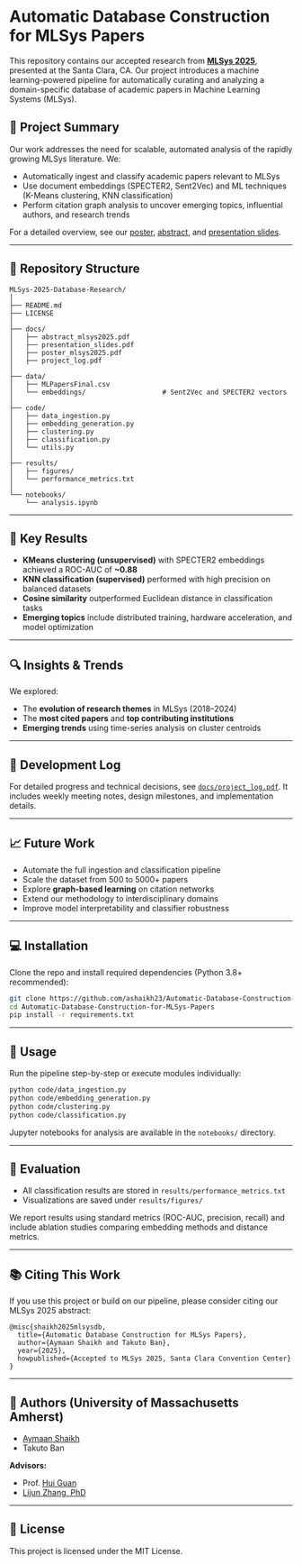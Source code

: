 # Automatic Database Construction for MLSys Papers

This repository contains our accepted research from [**MLSys 2025**](https://mlsys.org/Conferences/2025), presented at the Santa Clara, CA. Our project introduces a machine learning-powered pipeline for automatically curating and analyzing a domain-specific database of academic papers in Machine Learning Systems (MLSys).

## 📄 Project Summary

Our work addresses the need for scalable, automated analysis of the rapidly growing MLSys literature. We:

- Automatically ingest and classify academic papers relevant to MLSys 
- Use document embeddings (SPECTER2, Sent2Vec) and ML techniques (K-Means clustering, KNN classification)
- Perform citation graph analysis to uncover emerging topics, influential authors, and research trends

For a detailed overview, see our [poster](docs/MLSys_Poster_Automatic_Database_Construction_for_MLsys.pdf), [abstract](docs/MLSys%202025%20Accepted%20Abstract%20Automatic%20Database%20Construction%20for%20MLSys%20Papers.pdf), and [presentation slides](docs/presentation_slides.pdf).

---

## 📁 Repository Structure

```
MLSys-2025-Database-Research/
│
├── README.md
├── LICENSE
│
├── docs/
│   ├── abstract_mlsys2025.pdf
│   ├── presentation_slides.pdf
│   ├── poster_mlsys2025.pdf
│   ├── project_log.pdf
│
├── data/
│   ├── MLPapersFinal.csv
│   └── embeddings/                   # Sent2Vec and SPECTER2 vectors
│
├── code/
│   ├── data_ingestion.py
│   ├── embedding_generation.py
│   ├── clustering.py
│   ├── classification.py
│   └── utils.py
│
├── results/
│   ├── figures/
│   └── performance_metrics.txt
│
└── notebooks/
    └── analysis.ipynb
```

---

## 🧠 Key Results

- **KMeans clustering (unsupervised)** with SPECTER2 embeddings achieved a ROC-AUC of **~0.88**
- **KNN classification (supervised)** performed with high precision on balanced datasets
- **Cosine similarity** outperformed Euclidean distance in classification tasks
- **Emerging topics** include distributed training, hardware acceleration, and model optimization

---

## 🔍 Insights & Trends

We explored:
- The **evolution of research themes** in MLSys (2018–2024)
- The **most cited papers** and **top contributing institutions**
- **Emerging trends** using time-series analysis on cluster centroids

---

## 🧾 Development Log

For detailed progress and technical decisions, see [`docs/project_log.pdf`](docs/project_log.pdf). It includes weekly meeting notes, design milestones, and implementation details.

---

## 📈 Future Work

- Automate the full ingestion and classification pipeline
- Scale the dataset from 500 to 5000+ papers
- Explore **graph-based learning** on citation networks
- Extend our methodology to interdisciplinary domains
- Improve model interpretability and classifier robustness

---

## 💻 Installation

Clone the repo and install required dependencies (Python 3.8+ recommended):

```bash
git clone https://github.com/ashaikh23/Automatic-Database-Construction-for-MLSys-Papers.git
cd Automatic-Database-Construction-for-MLSys-Papers
pip install -r requirements.txt
```

---

## 🚀 Usage

Run the pipeline step-by-step or execute modules individually:

```bash
python code/data_ingestion.py
python code/embedding_generation.py
python code/clustering.py
python code/classification.py
```

Jupyter notebooks for analysis are available in the `notebooks/` directory.

---

## 🧪 Evaluation

- All classification results are stored in `results/performance_metrics.txt`
- Visualizations are saved under `results/figures/`

We report results using standard metrics (ROC-AUC, precision, recall) and include ablation studies comparing embedding methods and distance metrics.

---

## 📚 Citing This Work

If you use this project or build on our pipeline, please consider citing our MLSys 2025 abstract:

```
@misc{shaikh2025mlsysdb,
  title={Automatic Database Construction for MLSys Papers},
  author={Aymaan Shaikh and Takuto Ban},
  year={2025},
  howpublished={Accepted to MLSys 2025, Santa Clara Convention Center}
}
```

---

## 👥 Authors (University of Massachusetts Amherst)

- [Aymaan Shaikh](https://ashaikh23.github.io/)
- Takuto Ban

**Advisors:**
- Prof. [Hui Guan](https://guanh01.github.io/)
- [Lijun Zhang, PhD](https://zhanglijun95.github.io/)

---

## 📜 License

This project is licensed under the MIT License.

